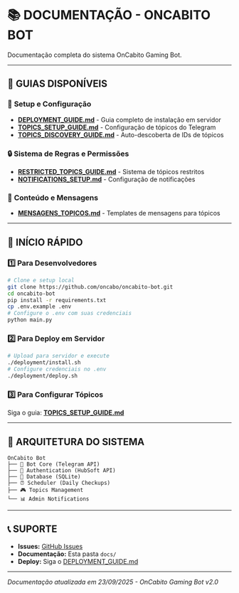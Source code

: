 # 📚 DOCUMENTAÇÃO - ONCABITO BOT

Documentação completa do sistema OnCabito Gaming Bot.

---

## 📖 **GUIAS DISPONÍVEIS**

### 🚀 **Setup e Configuração**
- **[DEPLOYMENT_GUIDE.md](DEPLOYMENT_GUIDE.md)** - Guia completo de instalação em servidor
- **[TOPICS_SETUP_GUIDE.md](TOPICS_SETUP_GUIDE.md)** - Configuração de tópicos do Telegram
- **[TOPICS_DISCOVERY_GUIDE.md](TOPICS_DISCOVERY_GUIDE.md)** - Auto-descoberta de IDs de tópicos

### 🔒 **Sistema de Regras e Permissões**
- **[RESTRICTED_TOPICS_GUIDE.md](RESTRICTED_TOPICS_GUIDE.md)** - Sistema de tópicos restritos
- **[NOTIFICATIONS_SETUP.md](NOTIFICATIONS_SETUP.md)** - Configuração de notificações

### 💬 **Conteúdo e Mensagens**
- **[MENSAGENS_TOPICOS.md](MENSAGENS_TOPICOS.md)** - Templates de mensagens para tópicos

---

## 🎯 **INÍCIO RÁPIDO**

### 1️⃣ **Para Desenvolvedores**
```bash
# Clone e setup local
git clone https://github.com/oncabo/oncabito-bot.git
cd oncabito-bot
pip install -r requirements.txt
cp .env.example .env
# Configure o .env com suas credenciais
python main.py
```

### 2️⃣ **Para Deploy em Servidor**
```bash
# Upload para servidor e execute
./deployment/install.sh
# Configure credenciais no .env
./deployment/deploy.sh
```

### 3️⃣ **Para Configurar Tópicos**
Siga o guia: **[TOPICS_SETUP_GUIDE.md](TOPICS_SETUP_GUIDE.md)**

---

## 🔧 **ARQUITETURA DO SISTEMA**

```
OnCabito Bot
├── 🤖 Bot Core (Telegram API)
├── 🔐 Authentication (HubSoft API)
├── 💾 Database (SQLite)
├── ⏰ Scheduler (Daily Checkups)
├── 🎮 Topics Management
└── 📊 Admin Notifications
```

---

## 📞 **SUPORTE**

- **Issues:** [GitHub Issues](https://github.com/oncabo/oncabito-bot/issues)
- **Documentação:** Esta pasta `docs/`
- **Deploy:** Siga o [DEPLOYMENT_GUIDE.md](DEPLOYMENT_GUIDE.md)

---

*Documentação atualizada em 23/09/2025 - OnCabito Gaming Bot v2.0*